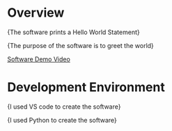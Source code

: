 # Overview

{The software prints a Hello World Statement}

{The purpose of the software is to greet the world}

[Software Demo Video](https://youtu.be/wAZeOiefT7s)

# Development Environment

{I used VS code to create the software}

{I used Python to create the software}